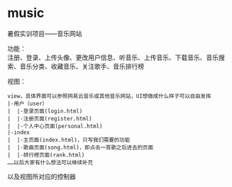 # music
暑假实训项目——音乐网站

功能：<br>
注册、登录、上传头像、更改用户信息、听音乐、上传音乐、下载音乐、音乐搜索、音乐分类、收藏音乐、关注歌手、音乐排行榜

视图：
```
view，具体界面可以参照网易云音乐或其他音乐网站，UI想做成什么样子可以自由发挥
|-用户（user）
|  |-登录页面(login.html)
|  |-注册页面(register.html)
|  |-个人中心页面(personal.html)
|-index
|  |-主页面(index.html)，只写我们需要的功能
|  |-歌曲页面(song.html)，即点击一首歌之后进去的页面
|  |-排行榜页面(rank.html)
……以后大家有什么想法可以继续补充
```

以及视图所对应的控制器
